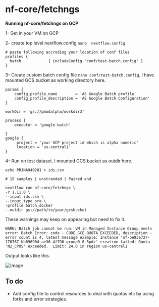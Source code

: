 # nf-core/fetchngs

**Running nf-core/fetchngs on GCP**


1- Get in your VM on GCP 

2- create top level nextflow.config `nano  nextflow.config`


```
# paste following accroding your location of conf files
profiles {
  batch            { includeConfig 'conf/test-batch.config' }
}
```


3- Create custom batch config file `nano conf/test-batch.config`. I have mounted GCS bucket as working directory here.

```
params {
    config_profile_name        = 'AS Google Batch profile'
    config_profile_description = 'AS Google Batch Configuration'
}

workDir = 'gs://pmodalpha/workdir3'

process {
    executor = 'google-batch'

}
google {
     project = 'your GCP project id which is alpha numeric'
     location = 'us-central1'
}

```

4- Run on test dataset. I mounted GCS bucket as outdir here.

```
echo PRJNA940201 > ids.csv

# 15 samples | unstranded | Paired end  

nextflow run nf-core/fetchngs \
-r 1.11.0 \
--input ids.csv \
--input_type sra \
-profile batch,docker 
--outdir gs://path/to/your/gcsbucket
```


These warnings may keep on appearing but need to fix it.
```
WARN: Batch job cannot be run: VM in Managed Instance Group meets error: Batch Error: code - CODE_GCE_QUOTA_EXCEEDED, description - error count is 4, latest message example: Instance 'nf-be93a727-170767-bb09690d-ae36-4f790-group0-0-5pdz' creation failed: Quota 'N2_CPUS' exceeded.  Limit: 24.0 in region us-central1
```

Output looks like this.

![image](https://github.com/amnahsiddiqa/cloud_nfcore_pipelines/assets/28387956/2a80528c-1fa6-466a-b693-7149bc484c21)


## To do 

- Add config file to control resources to deal with quotas etc by using forks and error strategies.

